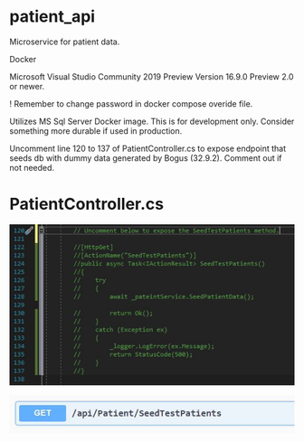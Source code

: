 # patient_api
Microservice for patient data.

Docker

Microsoft Visual Studio Community 2019 Preview Version 16.9.0 Preview 2.0 or newer.

! Remember to change password in docker compose overide file.

Utilizes MS Sql Server Docker image.  This is for development only.  Consider something more durable if used in production.

Uncomment line 120 to 137 of PatientController.cs to expose endpoint that seeds db with dummy data generated by Bogus (32.9.2).  Comment out if not needed.


# PatientController.cs

![](image/SeedCommented.JPG)

![](image/seed.JPG)
